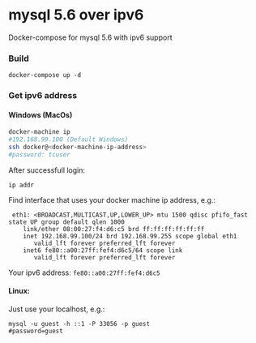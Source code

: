 # mysql 5.6 over ipv6
Docker-compose for mysql 5.6 with ipv6 support

### Build
`docker-compose up -d`

### Get ipv6 address
#### Windows (MacOs)
```bash
docker-machine ip
#192.168.99.100 (Default Windows)
ssh docker@<docker-machine-ip-address>
#password: tcuser
```
After successfull login:
```
ip addr
```

Find interface that uses your docker machine ip address, e.g.: 
```
 eth1: <BROADCAST,MULTICAST,UP,LOWER_UP> mtu 1500 qdisc pfifo_fast state UP group default qlen 1000
    link/ether 08:00:27:f4:d6:c5 brd ff:ff:ff:ff:ff:ff
    inet 192.168.99.100/24 brd 192.168.99.255 scope global eth1
       valid_lft forever preferred_lft forever
    inet6 fe80::a00:27ff:fef4:d6c5/64 scope link
       valid_lft forever preferred_lft forever
```	   
	   
Your ipv6 address: `fe80::a00:27ff:fef4:d6c5`


#### Linux:
Just use your localhost, e.g.:
```
mysql -u guest -h ::1 -P 33056 -p guest
#password=guest
```
